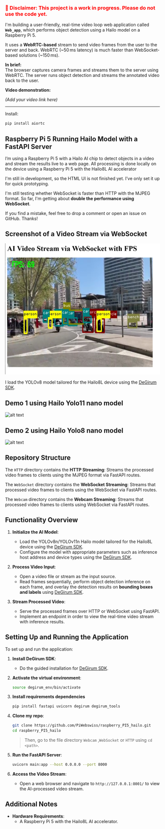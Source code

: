 <h3 style="color: red;">🚧 Disclaimer: This project is a work in progress. Please do not use the code yet.</h3>


I'm building a user-friendly, real-time video loop web application called **`Web_app`**, which performs object detection using a Hailo model on a Raspberry Pi 5.

It uses a **WebRTC-based** stream to send video frames from the user to the server and back. WebRTC (~50 ms latency) is much faster than WebSocket-based solutions (~150 ms).



**In brief:**  
The browser captures camera frames and streams them to the server using WebRTC. The server runs object detection and streams the annotated video back to the user.

**Video demonstration:**

*(Add your video link here)*

---

Install:
```bash
pip install aiortc
```


## Raspberry Pi 5 Running Hailo Model with a FastAPI Server 

 I’m using a Raspberry Pi 5 with a Hailo AI chip to detect objects in a video and stream the results live to a web page. All processing is done locally on the device using a Raspberry Pi 5 with the Hailo8L AI accelerator

I'm still in development, so the HTML UI is not finished yet. I’ve only set it up for quick prototyping.

I'm still testing whether WebSocket is faster than HTTP with the MJPEG format. So far, I'm getting about **double the performance using WebSocket**.

If you find a mistake, feel free to drop a comment or open an issue on GitHub. Thanks!

## Screenshot of a Video Stream via WebSocket
![alt text](Ressources/Screenshot-FPS.png)

I load the YOLOv8 model tailored for the Hailo8L device using the [DeGirum SDK](https://github.com/DeGirum/hailo_examples).

## Demo 1 using Hailo Yolo11 nano model
![alt text](Ressources/demo-1.gif)

## Demo 2 using Hailo Yolo8 nano model
![alt text](Ressources/demo-2.gif)


## **Repository Structure**

The `HTTP` directory contains the **HTTP Streaming**: Streams the processed video frames to clients using the MJPEG format via FastAPI routes.


The `WebSocket` directory contains the **WebSocket Streaming**: Streams that processed video frames to clients using the WebSocket via FastAPI routes.

The `Webcam` directory contains the **Webcam Streaming**: Streams that processed video frames to clients using WebSocket via FastAPI routes.


## **Functionality Overview**

1. **Initialize the AI Model**:  
   - Load the YOLOv8n/YOLOv11n Hailo model tailored for the Hailo8L device using the [DeGirum SDK](https://github.com/DeGirum/hailo_examples).  
   - Configure the model with appropriate parameters such as inference host address and device types using the [DeGirum SDK](https://github.com/DeGirum/hailo_examples).

2. **Process Video Input**:  
   - Open a video file or stream as the input source.  
   - Read frames sequentially, perform object detection inference on each frame, and overlay the detection results on **bounding boxes and labels** using [DeGirum SDK](https://github.com/DeGirum/hailo_examples).

3. **Stream Processed Video**:  
   - Serve the processed frames over HTTP or WebSocket using FastAPI.  
   - Implement an endpoint in order to view the real-time video stream with inference results.

   
## **Setting Up and Running the Application**

To set up and run the application:


1. **Install DeGirum SDK**:
   - Do the guided installation for [DeGirum SDK](https://github.com/DeGirum/hailo_examples).


2. **Activate the virtual environment**:
   ```bash
   source degirum_env/bin/activate
   ```

3. **Install requirements dependencies**
   ```bash
   pip install fastapi uvicorn degirum degirum_tools
   ```

4. **Clone my repo**:
   ```bash
   git clone https://github.com/PiWebswiss/raspberry_PI5_hailo.git
   cd raspberry_PI5_hailo
   ```

   >Then, go to the file directory `Webcam` ,``WebSocket`` or ``HTTP`` using ``cd <path>``.

5. **Run the FastAPI Server**:
   ```bash
   uvicorn main:app --host 0.0.0.0 --port 8000
   ```

6. **Access the Video Stream**:
   - Open a web browser and navigate to `http://127.0.0.1:8001/` to view the AI-processed video stream.

## **Additional Notes**

- **Hardware Requirements**:  
  - A Raspberry Pi 5 with the Hailo8L AI accelerator.


